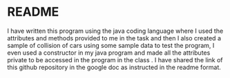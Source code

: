 # README 
I have written this program using the java coding language where I used the attributes and methods provided to me in the task and then I also created a sample of collision of cars using some sample data to test the program, I even used a constructor in my java program and made all the attributes private to be accessed in the program in the class . I have shared the link of this github repository in the google doc as instructed in the readme format.